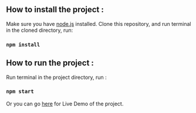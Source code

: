 ## How to install the project :

Make sure you have [node.js](https://nodejs.org/en/download/) installed.
Clone this repository, and run terminal in the cloned directory, run:

### `npm install`

## How to run the project :

Run terminal in the project directory, run :

### `npm start`

Or you can go [here](https://tokopedia-web-test-yudhistira.herokuapp.com/) for Live Demo of the project.
